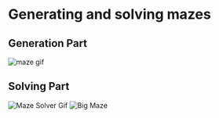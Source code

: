 # Generating and solving mazes

## Generation Part
![maze gif](https://i.imgur.com/Ks3lnFe.gif)


## Solving Part
![Maze Solver Gif](https://i.imgur.com/4fcFyHN.gif)
![Big Maze](https://i.imgur.com/EE1F72Jb.gif)

